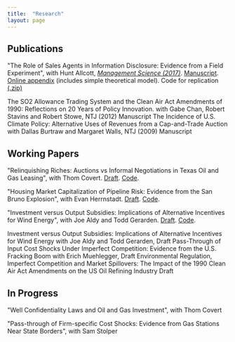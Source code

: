 ```yaml
---
title:  "Research"
layout: page
---
```


## Publications

"The Role of Sales Agents in Information Disclosure: Evidence from a Field Experiment", with Hunt Allcott, [*Management Science (2017)*](https://pubsonline.informs.org/doi/10.1287/mnsc.2015.2327). [Manuscript]({{site.baseurl}}/pdfs/AllcottSweeney_Information_Disclosure_MS.pdf). [Online appendix](https://pubsonline.informs.org/doi/suppl/10.1287/mnsc.2015.2327)  (includes simple theoretical model). Code for replication [(.zip)](https://www.dropbox.com/s/p4pazom7ywvolb4/Allcott_and_Sweeney_Replication.zip?dl=0)

The SO2 Allowance Trading System and the Clean Air Act Amendments of 1990: Reflections on 20 Years of Policy Innovation. 
with Gabe Chan, Robert Stavins and Robert Stowe, NTJ (2012) Manuscript
The Incidence of U.S. Climate Policy: Alternative Uses of Revenues from a Cap-and-Trade Auction 
with Dallas Burtraw and Margaret Walls, NTJ (2009) Manuscript

## Working Papers 

"Relinquishing Riches: Auctions vs Informal Negotiations in Texas Oil and Gas Leasing", with Thom Covert.
[Draft](https://github.com/rlsweeney/public_cs_texas/blob/master/writeups/cs_texas.pdf). [Code](https://github.com/rlsweeney/public_cs_texas).

"Housing Market Capitalization of Pipeline Risk: Evidence from the San Bruno Explosion", with Evan Herrnstadt. 
[Draft](https://github.com/rlsweeney/public_HS_pipelines/blob/master/HS_Pipelines.pdf). [Code](https://github.com/rlsweeney/public_HS_pipelines).

"Investment versus Output Subsidies: Implications of Alternative Incentives for Wind Energy", with Joe Aldy and Todd Gerarden.
[Draft](https://github.com/rlsweeney/public_ags_output_subsidies/blob/master/AGS_Capital_v_Output_Subsidies_Draft.pdf). [Code](https://github.com/rlsweeney/public_ags_output_subsidies).

Investment versus Output Subsidies: Implications of Alternative Incentives for Wind Energy 
with Joe Aldy and Todd Gerarden, Draft
Pass-Through of Input Cost Shocks Under Imperfect Competition: Evidence from the U.S. Fracking Boom 
with Erich Muehlegger, Draft
Environmental Regulation, Imperfect Competition and Market Spillovers: The Impact of the 1990 Clean Air Act Amendments on the US Oil Refining Industry 
Draft

## In Progress
"Well Confidentiality Laws and Oil and Gas Investment", with Thom Covert

"Pass-through of Firm-specific Cost Shocks: Evidence from Gas Stations Near State Borders", with Sam Stolper
